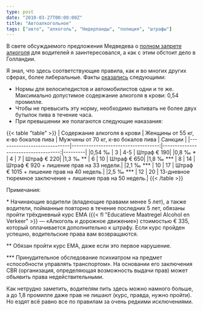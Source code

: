 ```yaml
---
type: post
date: "2010-03-27T00:00:00Z"
title: "Автоалкогольное"
tags: ["авто", "алкоголь", "Нидерланды", "полиция", "штрафы"]
---
```


В свете обсуждаемого предложения Медведева о [полном запрете алкоголя](http://www.rian.ru/politics/20100327/216743774.html) для водителей я заинтересовался, а как с этим обстоит дело в Голландии.

Я знал, что здесь соответствующие правила, как и во многих других сферах, более либеральные. Факты [оказались](http://www.apporte.nl/alcohol-faq.html) следующими:

<!--more-->

* Нормы для велосипедистов и автомобилистов одни и те же. Максимально допустимое содержание алкоголя в крови: 0,54 промилле.
* Чтобы не превысить эту норму, необходимо выпивать не более двух бутылок пива в течение часа.
* При превышении же полагаются следующие наказания:

{{< table "table" >}}
| Содержание алкоголя в крови | Женщины от 55 кг, к-во бокалов пива | Мужчины от 70 кг, к-во бокалов пива | Санкции |
|-----------------------------|------------------------------------:|------------------------------------:|---------|
|0,54 ‰                       | 3                                   | 4-5  | Штраф € 190|
|0,8 ‰ *                      | 4                                   | 7    | Штраф € 220|
|1,3 ‰ **                     | 6                                   | 10   | Штраф € 650|
|1,8 ‰ ***                    | 8                                   | 14   | Штраф € 920 + лишение прав на 33 недели.|
|2,1 ‰ ***                    | 10                                  | 17   | Штраф € 1015 + лишение прав на 40 недель.|
|2,5 ‰ ***                    | 12                                  | 20   | 13-дневное тюремное заключение + лишение прав на 50 недель.|
{{< /table >}}

Примечания:

\* Начинающие водители (владеющие правами менее 5 лет), а также водители, пойманные повторно в течение последних 5 лет, обязаны пройти трёхдневный курс EMA ({{< fl "Educatieve Maatregel Alcohol en Verkeer" >}} — «Алкоголь и дорожное движение») стоимостью € 335, который оплачивается дополнительно к штрафу. Если курс пройден успешно, водительские права вам возвращаются.

\*\* Обязан пройти курс EMA, даже если это первое нарушение.

\*\*\* Принудительное обследование психиатром на предмет «способности управлять транспортом». На основании его заключения CBR (организация, определяющая возможность выдачи прав) может объявить права недействительными.

Как нетрудно заметить, водителям пить здесь можно намного больше, а до 1,8 промилле даже прав не лишают (курс, правда, нужно пройти). Но ездят всё равно все по правилам за очень редкими исключениями.

